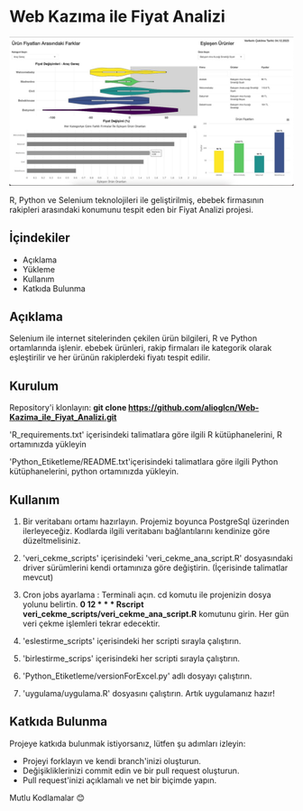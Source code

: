 # Web Kazıma ile Fiyat Analizi 

![Fiyat Analizi Uygulaması](https://github.com/Alioglcn/Web-Kazima-ile-Fiyat-Analizi/blob/main/images/app.jpeg)


R, Python ve Selenium teknolojileri ile geliştirilmiş, ebebek firmasının rakipleri arasındaki konumunu tespit eden bir Fiyat Analizi projesi.

## İçindekiler

* Açıklama
* Yükleme
* Kullanım
* Katkıda Bulunma

## Açıklama
Selenium ile internet sitelerinden çekilen ürün bilgileri, R ve Python ortamlarında işlenir. ebebek ürünleri, rakip firmaları ile kategorik olarak eşleştirilir ve her ürünün rakiplerdeki fiyatı tespit edilir. 


## Kurulum

Repository'i klonlayın:
    **git clone https://github.com/alioglcn/Web-Kazima_ile_Fiyat_Analizi.git**

'R_requirements.txt' içerisindeki talimatlara göre ilgili R kütüphanelerini, R ortamınızda yükleyin

'Python_Etiketleme/README.txt'içerisindeki talimatlara göre ilgili Python kütüphanelerini, python ortamınızda yükleyin.

## Kullanım

1. Bir veritabanı ortamı hazırlayın. Projemiz boyunca PostgreSql üzerinden ilerleyeceğiz. Kodlarda ilgili veritabanı bağlantılarını kendinize göre düzeltmelisiniz.
2. 'veri_cekme_scripts' içerisindeki 'veri_cekme_ana_script.R' dosyasındaki driver sürümlerini kendi ortamınıza göre değiştirin. (İçerisinde talimatlar mevcut)

3. Cron jobs ayarlama :
   Terminali açın. cd komutu ile projenizin dosya yolunu belirtin.  **0 12 * * * Rscript veri_cekme_scripts/veri_cekme_ana_script.R**  komutunu girin. Her gün veri çekme işlemleri tekrar edecektir.

4. 'eslestirme_scripts' içerisindeki her scripti sırayla çalıştırın.
5. 'birlestirme_scrips' içerisindeki her scripti sırayla çalıştırın.
6. 'Python_Etiketleme/versionForExcel.py' adlı dosyayı çalıştırın.
7. 'uygulama/uygulama.R' dosyasını çalıştırın. Artık uygulamanız hazır!


## Katkıda Bulunma

Projeye katkıda bulunmak istiyorsanız, lütfen şu adımları izleyin:

  * Projeyi forklayın ve kendi branch'inizi oluşturun.
  * Değişikliklerinizi commit edin ve bir pull request oluşturun.
  * Pull request'inizi açıklamalı ve net bir biçimde yapın.

Mutlu Kodlamalar 😊











